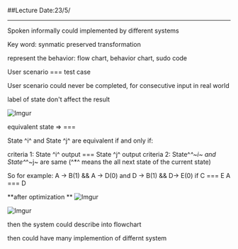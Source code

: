 ##Lecture Date:23/5/

---

Spoken informally could implemented by different systems



Key word: synmatic preserved transformation

represent the behavior: flow chart, behavior chart, sudo code



User scenario === test case

User scenario could never be completed, for consecutive input in real world



label of state don't affect the result


![Imgur](http://i.imgur.com/xBESC1k.jpg)


equivalent state => ===

State ^i^ and State ^j^ are equivalent if and only if:

criteria 1:  State ^i^ output === State ^j^ output
criteria 2: State^*^~i~ and State^*^~j~ are same (^*^ means the all next state of the current state)

So for example:
A -> B(1) && A -> D(0) and D -> B(1) && D-> E(0) 
if C === E
A === D

**after optimization
**
![Imgur](http://i.imgur.com/aeUUmvY.jpg)

![Imgur](http://i.imgur.com/WEOwSPN.jpg)

then the system could describe into flowchart

then could have many implemention of differnt system




